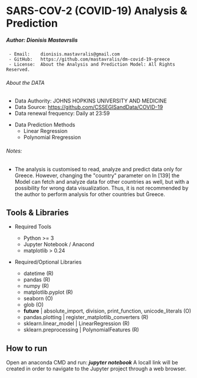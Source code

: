 # SARS-COV-2  (COVID-19) Analysis & Prediction

##### Author: Dionisis Mastavrslis
     - Email:    dionisis.mastavralis@gmail.com
     - GitHub:   https://github.com/mastavralis/dm-covid-19-greece
     - License:  About the Analysis and Prediction Model: All Rights Reserved.

###### About the DATA
- Data Authority: JOHNS HOPKINS UNIVERSITY AND MEDICINE
- Data Source: https://github.com/CSSEGISandData/COVID-19
- Data renewal frequency: Daily at 23:59


+ Data Prediction Methods
    - Linear Regression
    - Polynomial Rregression

###### Notes:
* The analysis is customised to read, analyze and predict data only for Greece. However, changing the "country" parameter on In [139] the Model can fetch and analyze data for other countries as well, but with a possibility for wrong data visualization. Thus, it is not recommended by the author to perform analysis for other countries but Greece.

## Tools & Libraries
+ Required Tools
    - Python >= 3
    - Jupyter Notebook / Anacond
    - matplotlib > 0.24

+ Required/Optional Libraries
    - datetime (R)
    - pandas   (R)
    - numpy    (R)
    - matplotlib.pyplot (R)
    - seaborn (O)
    - glob    (O)
    - __future__ | absolute_import, division, print_function, unicode_literals (O)
    - pandas.plotting | register_matplotlib_converters (R)
    - sklearn.linear_model | LinearRegression    (R)
    - sklearn.preprocessing | PolynomialFeatures (R)
    
## How to run

Open an anaconda CMD and run: ***jupyter notebook***
A locall link will be created in order to navigate to the Jupyter project through a web browser.
